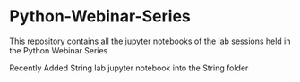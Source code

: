 # Python-Webinar-Series
This repository contains all the jupyter notebooks of the lab sessions held in the Python Webinar Series

Recently Added String lab jupyter notebook into the String folder
